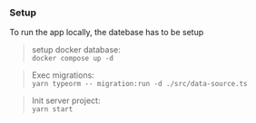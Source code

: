 ### Setup
To run the app locally, the datebase has to be setup
>setup docker database: \
`docker compose up -d`

>Exec migrations: \
`yarn typeorm -- migration:run -d ./src/data-source.ts`

>Init server project: \
`yarn start`
